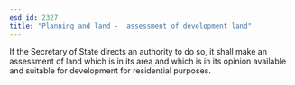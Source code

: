 ```yaml
---
esd_id: 2327
title: "Planning and land -  assessment of development land"
---
```


If the Secretary of State directs an authority to do so, it shall make an assessment of land which is in its area and which is in its opinion available and suitable for development for residential purposes.

